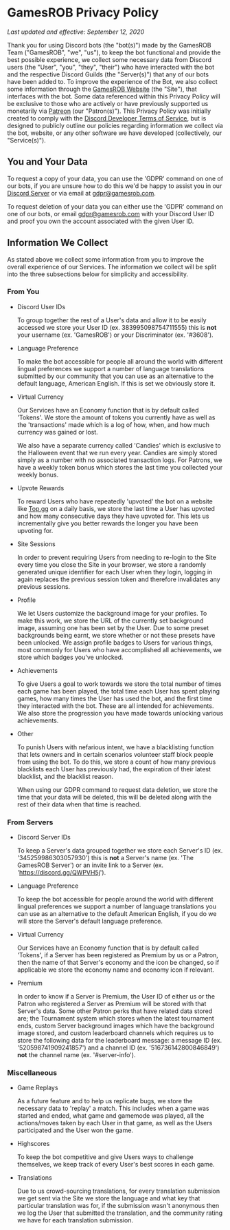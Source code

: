 # GamesROB Privacy Policy
*Last updated and effective: September 12, 2020*


Thank you for using Discord bots (the "bot(s)") made by the GamesROB Team ("GamesROB", "we", "us"), to keep the bot functional and provide the best possible experience, we collect some necessary data from Discord users (the "User", "you", "they", "their") who have interacted with the bot and the respective Discord Guilds (the "Server(s)") that any of our bots have been added to.
To improve the experience of the Bot, we also collect some information through the [GamesROB Website](https://gamesrob.com) (the "Site"), that interfaces with the bot. Some data referenced within this Privacy Policy will be exclusive to those who are actively or have previously supported us monetarily via [Patreon](https://patreon.com/gamesrob) (our "Patron(s)").
This Privacy Policy was initially created to comply with the [Discord Developer Terms of Service](https://discord.dev/legal), but is designed to publicly outline our policies regarding information we collect via the bot, website, or any other software we have developed (collectively, our "Service(s)").


## You and Your Data
To request a copy of your data, you can use the 'GDPR' command on one of our bots, if you are unsure how to do this we'd be happy to assist you in our [Discord Server](https://discord.gg/7uzKWGB) or via email at [gdpr@gamesrob.com](mailto:gdpr@gamesrob.com).

To request deletion of your data you can either use the 'GDPR' command on one of our bots, or email [gdpr@gamesrob.com](mailto:gdpr@gamesrob.com) with your Discord User ID and proof you own the account associated with the given User ID.


## Information We Collect
As stated above we collect some information from you to improve the overall experience of our Services. The information we collect will be split into the three subsections below for simplicity and accessibility.

### From You

- Discord User IDs

  To group together the rest of a User's data and allow it to be easily accessed we store your User ID (ex. 383995098754711555) this is **not** your username (ex. 'GamesROB') or your Discriminator (ex. '#3608').

- Language Preference

  To make the bot accessible for people all around the world with different lingual preferences we support a number of language translations submitted by our community that you can use as an alternative to the default language, American English. If this is set we obviously store it.

- Virtual Currency

  Our Services have an Economy function that is by default called 'Tokens'. We store the amount of tokens you currently have as well as the 'transactions' made which is a log of how, when, and how much currency was gained or lost.

  We also have a separate currency called 'Candies' which is exclusive to the Halloween event that we run every year. Candies are simply stored simply as a number with no associated transaction logs. For Patrons, we have a weekly token bonus which stores the last time you collected your weekly bonus.

- Upvote Rewards

  To reward Users who have repeatedly 'upvoted' the bot on a website like [Top.gg](https://top.gg/bot/gamesrob) on a daily basis, we store the last time a User has upvoted and how many consecutive days they have upvoted for. This lets us incrementally give you better rewards the longer you have been upvoting for.

- Site Sessions

  In order to prevent requiring Users from needing to re-login to the Site every time you close the Site in your browser, we store a randomly generated unique identifier for each User when they login, logging in again replaces the previous session token and therefore invalidates any previous sessions.

- Profile

  We let Users customize the background image for your profiles. To make this work, we store the URL of the currently set background image, assuming one has been set by the User. 
  Due to some preset backgrounds being earnt, we store whether or not these presets have been unlocked. We assign profile badges to Users for various things, most commonly for Users who have accomplished all achievements, we store which badges you've unlocked.

- Achievements

  To give Users a goal to work towards we store the total number of times each game has been played, the total time each User has spent playing games, how many times the User has used the bot, and the first time they interacted with the bot. These are all intended for achievements. We also store the progression you have made towards unlocking various achievements.

- Other

  To punish Users with nefarious intent, we have a blacklisting function that lets owners and in certain scenarios volunteer staff block people from using the bot. To do this, we store a count of how many previous blacklists each User has previously had, the expiration of their latest blacklist, and the blacklist reason.

  When using our GDPR command to request data deletion, we store the time that your data will be deleted, this will be deleted along with the rest of their data when that time is reached.

### From Servers

- Discord Server IDs

  To keep a Server's data grouped together we store each Server's ID (ex. '345259986303057930') this is **not** a Server's name (ex. 'The GamesROB Server') or an invite link to a Server (ex. 'https://discord.gg/QWPVH5j').

- Language Preference

  To keep the bot accessible for people around the world with different lingual preferences we support a number of language translations you can use as an alternative to the default American English, if you do we will store the Server's default language preference.

- Virtual Currency

  Our Services have an Economy function that is by default called 'Tokens', if a Server has been registered as Premium by us or a Patron, then the name of that Server's economy and the icon be changed, so if applicable we store the economy name and economy icon if relevant.

- Premium

  In order to know if a Server is Premium, the User ID of either us or the Patron who registered a Server as Premium will be stored with that Server's data. Some other Patron perks that have related data stored are; the Tournament system which stores when the latest tournament ends, custom Server background images which have the background image stored,
  and custom leaderboard channels which requires us to store the following data for the leaderboard message: a message ID (ex. '520598741909241857') and a channel ID (ex. '516736142800846849') **not** the channel name (ex. '#server-info').

### Miscellaneous

- Game Replays

  As a future feature and to help us replicate bugs, we store the necessary data to 'replay' a match. This includes when a game was started and ended, what game and gamemode was played, all the actions/moves taken by each User in that game, as well as the Users participated and the User won the game.

- Highscores

  To keep the bot competitive and give Users ways to challenge themselves, we keep track of every User's best scores in each game.

- Translations

  Due to us crowd-sourcing translations, for every translation submission we get sent via the Site we store the language and what key that particular translation was for, if the submission wasn't anonymous then we log the User that submitted the translation, and the community rating we have for each translation submission.
